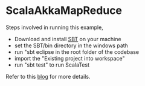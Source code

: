 # ScalaAkkaMapReduce

Steps involved in running this example,

* Download and install [SBT](http://www.scala-sbt.org/) on your machine
* set the SBT/bin directory in the windows path
* run "sbt eclipse in the root folder of the codebase
* import the "Existing project into workspace"
* run "sbt test" to run ScalaTest

Refer to this [blog](http://krishnasblog.com/2012/11/11/scalatest-a-mapreduce-using-akka/) for more details.
